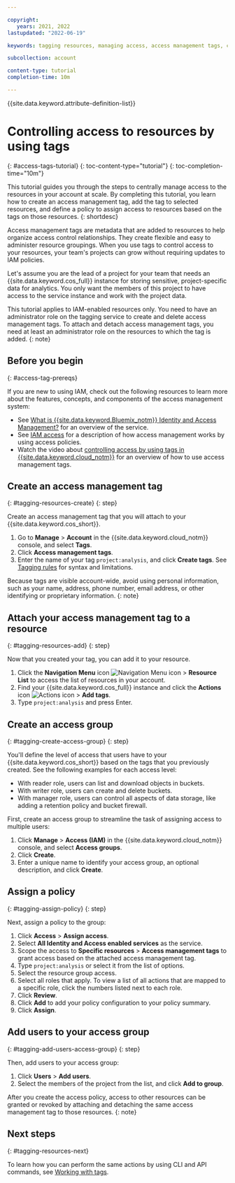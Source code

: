 ```yaml
---

copyright:
   years: 2021, 2022
lastupdated: "2022-06-19"

keywords: tagging resources, managing access, access management tags, create access management tags, get started with access management tags, IAM-enabled resources, tag your resource, access group, access group policy

subcollection: account

content-type: tutorial
completion-time: 10m

---
```


{{site.data.keyword.attribute-definition-list}}

# Controlling access to resources by using tags
{: #access-tags-tutorial}
{: toc-content-type="tutorial"}
{: toc-completion-time="10m"}

This tutorial guides you through the steps to centrally manage access to the resources in your account at scale. By completing this tutorial, you learn how to create an access management tag, add the tag to selected resources, and define a policy to assign access to resources based on the tags on those resources.
{: shortdesc}

Access management tags are metadata that are added to resources to help organize access control relationships. They create flexible and easy to administer resource groupings. When you use tags to control access to your resources, your team's projects can grow without requiring updates to IAM policies.

Let's assume you are the lead of a project for your team that needs an {{site.data.keyword.cos_full}} instance for storing sensitive, project-specific data for analytics. You only want the members of this project to have access to the service instance and work with the project data.

This tutorial applies to IAM-enabled resources only. You need to have an administrator role on the tagging service to create and delete access management tags. To attach and detach access management tags, you need at least an administrator role on the resources to which the tag is added.
{: note}

## Before you begin
{: #access-tag-prereqs}

If you are new to using IAM, check out the following resources to learn more about the features, concepts, and components of the access management system:

* See [What is {{site.data.keyword.Bluemix_notm}} Identity and Access Management?](/docs/account?topic=account-iamoverview) for an overview of the service.
* See [IAM access](/docs/account?topic=account-userroles) for a description of how access management works by using access policies.
* Watch the video about [controlling access by using tags in {{site.data.keyword.cloud_notm}}](/docs/account?topic=account-account_setup#two-teams-projects) for an overview of how to use access management tags.

## Create an access management tag
{: #tagging-resources-create}
{: step}

Create an access management tag that you will attach to your {{site.data.keyword.cos_short}}.

1. Go to **Manage** > **Account** in the {{site.data.keyword.cloud_notm}} console, and select **Tags**.
2. Click **Access management tags**.
3. Enter the name of your tag `project:analysis`, and click **Create tags**. See [Tagging rules](/docs/account?topic=account-tag#limits) for syntax and limitations.

Because tags are visible account-wide, avoid using personal information, such as your name, address, phone number, email address, or other identifying or proprietary information.
{: note}

## Attach your access management tag to a resource
{: #tagging-resources-add}
{: step}

Now that you created your tag, you can add it to your resource.

1. Click the **Navigation Menu** icon ![Navigation Menu icon](../icons/icon_hamburger.svg "Menu") > **Resource List** to access the list of resources in your account.
2. Find your {{site.data.keyword.cos_full}} instance and click the **Actions** icon ![Actions icon](../icons/action-menu-icon.svg "Actions") > **Add tags**.
3. Type `project:analysis` and press Enter.

## Create an access group
{: #tagging-create-access-group}
{: step}

You'll define the level of access that users have to your {{site.data.keyword.cos_short}} based on the tags that you previously created. See the following examples for each access level:
* With reader role, users can list and download objects in buckets.
* With writer role, users can create and delete buckets.
* With manager role, users can control all aspects of data storage, like adding a retention policy and bucket firewall.

First, create an access group to streamline the task of assigning access to multiple users:

1. Click **Manage** > **Access (IAM)** in the {{site.data.keyword.cloud_notm}} console, and select **Access groups**.
2. Click **Create**.
3. Enter a unique name to identify your access group, an optional description, and click **Create**.

## Assign a policy
{: #tagging-assign-policy}
{: step}

Next, assign a policy to the group:

1. Click **Access** > **Assign access**.
1. Select **All Identity and Access enabled services** as the service.
1. Scope the access to **Specific resources** > **Access management tags** to grant access based on the attached access management tag.
1. Type `project:analysis` or select it from the list of options.
1. Select the resource group access.
1. Select all roles that apply. To view a list of all actions that are mapped to a specific role, click the numbers listed next to each role.
1. Click **Review**.
1. Click **Add** to add your policy configuration to your policy summary.
1. Click **Assign**.

## Add users to your access group
{: #tagging-add-users-access-group}
{: step}

Then, add users to your access group:

1. Click **Users** > **Add users**.
2. Select the members of the project from the list, and click **Add to group**.

After you create the access policy, access to other resources can be granted or revoked by attaching and detaching the same access management tag to those resources.
{: note}

## Next steps
{: #tagging-resources-next}

To learn how you can perform the same actions by using CLI and API commands, see [Working with tags](/docs/account?topic=account-tag).
